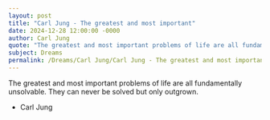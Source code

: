 ```yaml
---
layout: post
title: "Carl Jung - The greatest and most important"
date: 2024-12-28 12:00:00 -0000
author: Carl Jung
quote: "The greatest and most important problems of life are all fundamentally unsolvable. They can never be solved but only outgrown."
subject: Dreams
permalink: /Dreams/Carl Jung/Carl Jung - The greatest and most important
---
```


The greatest and most important problems of life are all fundamentally unsolvable. They can never be solved but only outgrown.

- Carl Jung
